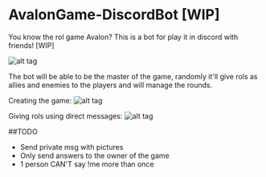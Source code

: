 # AvalonGame-DiscordBot [WIP]
You know the rol game Avalon? This is a bot for play it in discord with friends! [WIP]

![alt tag](https://i.gyazo.com/fd35279266addcf5b2a4e9453cbeb9af.png)

The bot will be able to be the master of the game, randomly it'll give rols as allies and enemies to the players and will manage the rounds. 

Creating the game: 
![alt tag](https://i.gyazo.com/a30c7c220cf4dc967038007c169603ec.png)

Giving rols using direct messages:
![alt tag](https://i.gyazo.com/a8595fae4ac4ab5a1d62020c78694d36.png)

##TODO
- Send private msg with pictures
- Only send answers to the owner of the game
- 1 person CAN'T say !me more than once

